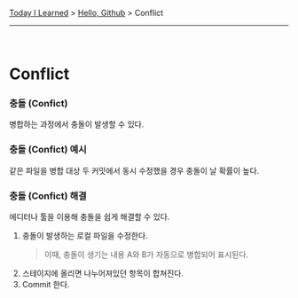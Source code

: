 [Today I Learned](/README.md) > [Hello, Github](/Git/Hello%20Github/README.md) > Conflict

---

</br>

# Conflict

### 충돌 (Confict)
병합하는 과정에서 충돌이 발생할 수 있다.

### 충돌 (Confict) 예시
같은 파일을 병합 대상 두 커밋에서 동시 수정했을 경우 충돌이 날 확률이 높다.

### 충돌 (Confict)  해결
에디터나 툴을 이용해 충돌을 쉽게 해결할 수 있다.

1. 충돌이 발생하는 로컬 파일을 수정한다.
    > 이때, 충돌이 생기는 내용 A와 B가 자동으로 병합되어 표시된다.
2. 스테이지에 올리면 나누어져있던 항목이 합쳐진다.
3. Commit 한다.
